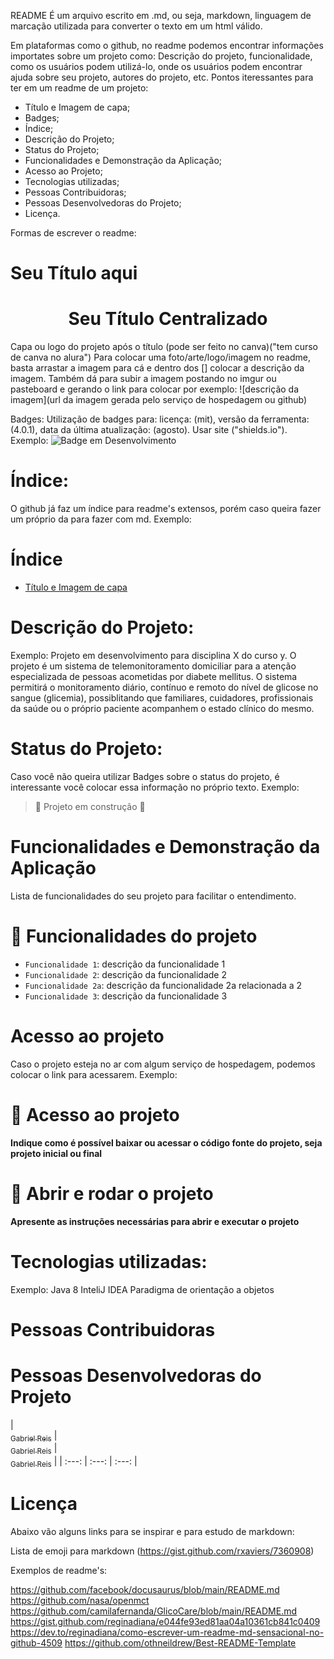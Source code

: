 README
É um arquivo escrito em .md, ou seja, markdown, linguagem de marcação utilizada para converter o texto em um html válido.

Em plataformas como o github, no readme podemos encontrar informações importates sobre um projeto como: Descrição do projeto, funcionalidade, como os usuários podem utilizá-lo, onde os usuários podem encontrar ajuda sobre seu projeto, autores do projeto, etc.
Pontos iteressantes para ter em um readme de um projeto:
- Título e Imagem de capa;
- Badges;
- Índice;
- Descrição do Projeto;
- Status do Projeto;
- Funcionalidades e Demonstração da Aplicação;
- Acesso ao Projeto;
- Tecnologias utilizadas;
- Pessoas Contribuidoras;
- Pessoas Desenvolvedoras do Projeto;
- Licença.

Formas de escrever o readme:

# Seu Título aqui
<h1 align="center">Seu Título Centralizado</h1>
Capa ou logo do projeto após o título (pode ser feito no canva)("tem curso de canva no alura")
Para colocar uma foto/arte/logo/imagem no readme, basta arrastar a imagem para cá e dentro dos [] colocar a descrição da imagem.
Também dá para subir a imagem postando no imgur ou pasteboard e gerando o link para colocar por exemplo:
![descrição da imagem](url da imagem gerada pelo serviço de hospedagem ou github)

Badges: 
Utilização de badges para: licença: (mit), versão da ferramenta: (4.0.1), data da última atualização: (agosto).
Usar site ("shields.io").
Exemplo:
![Badge em Desenvolvimento](http://img)

# Índice:
O github já faz um índice para readme's extensos, porém caso queira fazer um próprio da para fazer com md.
Exemplo:

# Índice

* [Título e Imagem de capa](#Título-e-Imagem-de-capa)

# Descrição do Projeto:

Exemplo: Projeto em desenvolvimento para disciplina X do curso y. O projeto é um sistema de telemonitoramento domiciliar para a atenção especializada de pessoas acometidas por diabete mellitus.
O sistema permitirá o monitoramento diário, contínuo e remoto do nível de glicose no sangue (glicemia), possiblitando que familiares, cuidadores, profissionais da saúde ou o próprio paciente acompanhem o estado clínico do mesmo.

# Status do Projeto:

Caso você não queira utilizar Badges sobre o status do projeto, é interessante você colocar essa informação no próprio texto. Exemplo:

> :construction: Projeto em construção :construction:

# Funcionalidades e Demonstração da Aplicação

Lista de funcionalidades do seu projeto para facilitar o entendimento.

# :hammer: Funcionalidades do projeto

- `Funcionalidade 1`: descrição da funcionalidade 1
- `Funcionalidade 2`: descrição da funcionalidade 2
- `Funcionalidade 2a`: descrição da funcionalidade 2a relacionada a 2
- `Funcionalidade 3`: descrição da funcionalidade 3

# Acesso ao projeto

Caso o projeto esteja no ar com algum serviço de hospedagem, podemos colocar o link para acessarem. 
Exemplo:

# :key: Acesso ao projeto
**Indique como é possível baixar ou acessar o código fonte do projeto, seja projeto inicial ou final**

# :paperclip: Abrir e rodar o projeto
**Apresente as instruções necessárias para abrir e executar o projeto**

# Tecnologias utilizadas:
Exemplo:
Java 8
InteliJ IDEA
Paradigma de orientação a objetos

# Pessoas Contribuidoras

# Pessoas Desenvolvedoras do Projeto

| [<img scr="www.abc.com.br" width=115><br><sub>Gabriel Reis</sub>](https://github.com/gabrielgrds) | [<img scr="www.abc.com.br" width=115><br><sub>Gabriel Reis</sub>](https://github.com/gabrielgrds) | [<img scr="www.abc.com.br" width=115><br><sub>Gabriel Reis</sub>](https://github.com/gabrielgrds) | | :---: | :---: | :---: |

# Licença



Abaixo vão alguns links para se inspirar e para estudo de markdown:

Lista de emoji para markdown (https://gist.github.com/rxaviers/7360908)

Exemplos de readme's:

https://github.com/facebook/docusaurus/blob/main/README.md
https://github.com/nasa/openmct
https://github.com/camilafernanda/GlicoCare/blob/main/README.md
https://gist.github.com/reginadiana/e044fe93ed81aa04a10361cb841c0409
https://dev.to/reginadiana/como-escrever-um-readme-md-sensacional-no-github-4509
https://github.com/othneildrew/Best-README-Template